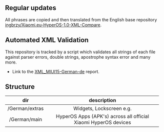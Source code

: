 ## Regular updates

All phrases are copied and then translated from the English base repository [ingbrzy/Xiaomi.eu-HyperOS-1.0-XML-Compare](https://github.com/ingbrzy/Xiaomi.eu-HyperOS-1.0-XML-Compare).

## Automated XML Validation

This repository is tracked by a script which validates all strings of each file against parser errors, double strings, apostrophe syntax error and many more.

- Link to the [XML_MIUI15-German-de](https://translators.xiaomi.eu/XML_MIUI15-German-de.html) report.

## Structure

dir | description
:------------: | :------------:
/German/extras | Widgets, Lockscreen e.g.
/German/main | HyperOS Apps (APK's) across all official Xiaomi HyperOS devices
